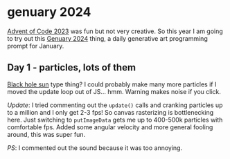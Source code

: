 # genuary 2024

[Advent of Code 2023](https://github.com/jeredw/advent2023) was fun but not
very creative.  So this year I am going to try out this [Genuary
2024](https://genuary.art/) thing, a daily generative art programming prompt
for January.

## Day 1 - particles, lots of them

[Black hole sun](https://jeredw.github.io/genuary2024/day1.html) type thing?  I
could probably make many more particles if I moved the update loop out of JS...
hmm.  Warning makes noise if you click.

*Update*: I tried commenting out the `update()` calls and cranking particles up
to a million and I only get 2-3 fps!  So canvas rasterizing is bottlenecking
here.  Just switching to `putImageData` gets me up to 400-500k particles with
comfortable fps.  Added some angular velocity and more general fooling around,
this was super fun.

*PS*: I commented out the sound because it was too annoying.
